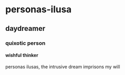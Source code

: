 # personas-ilusa

## daydreamer

### quixotic person

#### wishful thinker

personas ilusas, the intrusive dream imprisons my will
